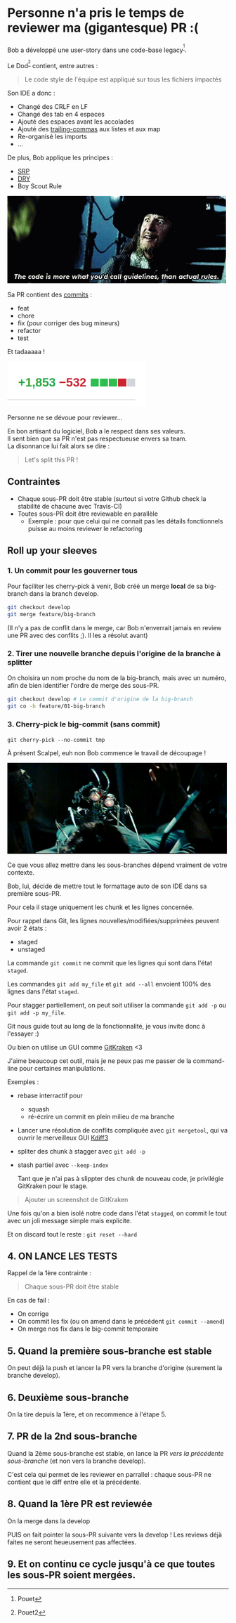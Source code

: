 # Personne n'a pris le temps de reviewer ma (gigantesque) PR :(

Bob a développé une user-story dans une code-base legacy<sup>[^1]</sup>.

Le Dod<sup>[^2]</sup> contient, entre autres :

>Le code style de l'équipe est appliqué sur tous les fichiers impactés

Son IDE a donc :
* Changé des CRLF en LF
* Changé des tab en 4 espaces
* Ajouté des espaces avant les accolades
* Ajouté des [trailing-commas](https://developer.mozilla.org/fr/docs/Web/JavaScript/Reference/Virgules_finales) aux listes et aux map
* Re-organisé les imports
* ...

De plus, Bob applique les principes :
* [SRP](https://fr.wikipedia.org/wiki/Principe_de_responsabilit%C3%A9_unique)
* [DRY](https://fr.wikipedia.org/wiki/Ne_vous_r%C3%A9p%C3%A9tez_pas)
* Boy Scout Rule

![](pirate_code.gif)

Sa PR contient des [commits](https://www.conventionalcommits.org/fr/v1.0.0/#sp%c3%a9cification) :
* feat
* chore
* fix (pour corriger des bug mineurs)
* refactor
* test

Et tadaaaaa !

![](big_pr.png)

Personne ne se dévoue pour reviewer...

En bon artisant du logiciel, Bob a le respect dans ses valeurs.  
Il sent bien que sa PR n'est pas respectueuse envers sa team.  
La disonnance lui fait alors se dire :
>Let's split this PR !

## Contraintes
* Chaque sous-PR doit être stable (surtout si votre Github check la stabilité de chacune avec Travis-CI)
* Toutes sous-PR doit être reviewable en parallèle
  * Exemple : pour que celui qui ne connait pas les détails fonctionnels puisse au moins reviewer le refactoring

## Roll up your sleeves

### 1. Un commit pour les gouverner tous
Pour faciliter les cherry-pick à venir, Bob créé un merge **local** de sa big-branch dans la branch develop.
```bash
git checkout develop
git merge feature/big-branch
```
(Il n'y a pas de conflit dans le merge, car Bob n'enverrait jamais en review une PR avec des conflits ;). Il les a résolut avant)

### 2. Tirer une nouvelle branche depuis l'origine de la branche à splitter

 On choisira un nom proche du nom de la big-branch, mais avec un numéro, afin de bien identifier l'ordre de merge des sous-PR.
```bash
git checkout develop # Le commit d'origine de la big-branch
git co -b feature/01-big-branch
```

### 3. Cherry-pick le big-commit (sans commit)
```
git cherry-pick --no-commit tmp
```
À présent Scalpel, euh non Bob commence le travail de découpage !

![](cut-cut.gif)

 Ce que vous allez mettre dans les sous-branches dépend vraiment de votre contexte.

 Bob, lui, décide de mettre tout le formattage auto de son IDE dans sa première sous-PR.

 Pour cela il stage uniquement les chunk et les lignes concernée.

 Pour rappel dans Git, les lignes nouvelles/modifiées/supprimées peuvent avoir 2 états :
 * staged
 * unstaged

 La commande `git commit` ne commit que les lignes qui sont dans l'état `staged`.

 Les commandes `git add my_file` et `git add --all` envoient 100% des lignes dans l'état `staged`.
 
 Pour stagger partiellement, on peut soit utiliser la commande `git add -p` ou `git add -p my_file`.

 Git nous guide tout au long de la fonctionnalité, je vous invite donc à l'essayer :)

 Ou bien on utilise un GUI comme [GitKraken](https://www.gitkraken.com/invite/whLo3ms9) <3

 J'aime beaucoup cet outil, mais je ne peux pas me passer de la command-line pour certaines manipulations.

Exemples :

* rebase interractif pour
  * squash
  * ré-écrire un commit en plein milieu de ma branche
* Lancer une résolution de conflits compliquée avec `git mergetool`, qui va ouvrir le merveilleux GUI [Kdiff3](http://kdiff3.sourceforge.net/)
* spliter des chunk à stagger avec `git add -p`
* stash partiel avec `--keep-index`

  Tant que je n'ai pas à slippter des chunk de nouveau code, je privilégie GitKraken pour le stage.
>Ajouter un screenshot de GitKraken

 Une fois qu'on a bien isolé notre code dans l'état `stagged`, on commit le tout avec un joli message simple mais explicite.

 Et on discard tout le reste : `git reset --hard`
 
## 4. ON LANCE LES TESTS

 Rappel de la 1ère contrainte :
>Chaque sous-PR doit être stable

 En cas de fail :
 * On corrige
 * On commit les fix (ou on amend dans le précédent `git commit --amend`)
 * On merge nos fix dans le big-commit temporaire

## 5. Quand la première sous-branche est stable

 On peut déjà la push et lancer la PR vers la branche d'origine (surement la branche develop).

## 6. Deuxième sous-branche

 On la tire depuis la 1ère, et on recommence à l'étape 5.

## 7. PR de la 2nd sous-branche

 Quand la 2ème sous-branche est stable, on lance la PR *vers la précédente sous-branche* (et non vers la branche develop).

 C'est cela qui permet de les reviewer en parrallel : chaque sous-PR ne contient que le diff entre elle et la précédente.

## 8. Quand la 1ère PR est reviewée

 On la merge dans la develop

 PUIS on fait pointer la sous-PR suivante vers la develop !
Les reviews déjà faites ne seront heueusement pas affectées.

## 9. Et on continu ce cycle jusqu'à ce que toutes les sous-PR soient mergées.


[^1]: Pouet
[^2]: Pouet2
